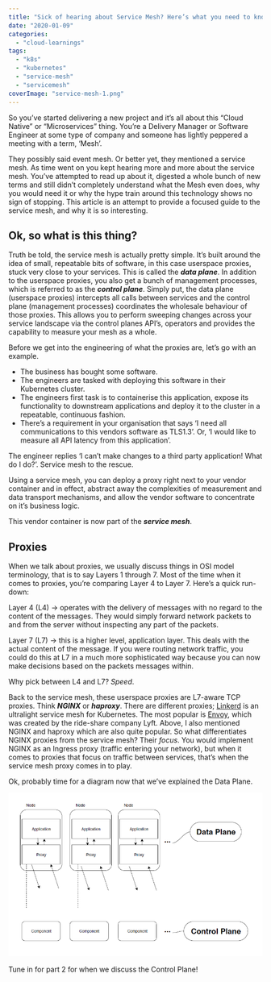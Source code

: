 ```yaml
---
title: "Sick of hearing about Service Mesh? Here’s what you need to know..."
date: "2020-01-09"
categories: 
  - "cloud-learnings"
tags: 
  - "k8s"
  - "kubernetes"
  - "service-mesh"
  - "servicemesh"
coverImage: "service-mesh-1.png"
---
```


So you’ve started delivering a new project and it’s all about this “Cloud Native” or “Microservices” thing. You’re a Delivery Manager or Software Engineer at some type of company and someone has lightly peppered a meeting with a term, ‘Mesh’.

They possibly said event mesh. Or better yet, they mentioned a service mesh. As time went on you kept hearing more and more about the service mesh. You’ve attempted to read up about it, digested a whole bunch of new terms and still didn’t completely understand what the Mesh even does, why you would need it or why the hype train around this technology shows no sign of stopping. This article is an attempt to provide a focused guide to the service mesh, and why it is so interesting.

## Ok, so what is this thing?

Truth be told, the service mesh is actually pretty simple. It’s built around the idea of small, repeatable bits of software, in this case userspace proxies, stuck very close to your services. This is called the **_data plane_**. In addition to the userspace proxies, you also get a bunch of management processes, which is referred to as the **_control plane_**. Simply put, the data plane (userspace proxies) intercepts all calls between services and the control plane (management processes) coordinates the wholesale behaviour of those proxies. This allows you to perform sweeping changes across your service landscape via the control planes API’s, operators and provides the capability to measure your mesh as a whole.

Before we get into the engineering of what the proxies are, let’s go with an example.

- The business has bought some software.
- The engineers are tasked with deploying this software in their Kubernetes cluster.
- The engineers first task is to containerise this application, expose its functionality to downstream applications and deploy it to the cluster in a repeatable, continuous fashion.
- There’s a requirement in your organisation that says ‘I need all communications to this vendors software as TLS1.3’. Or, ‘I would like to measure all API latency from this application’.

The engineer replies ‘I can’t make changes to a third party application! What do I do?’. Service mesh to the rescue.

Using a service mesh, you can deploy a proxy right next to your vendor container and in effect, abstract away the complexities of measurement and data transport mechanisms, and allow the vendor software to concentrate on it’s business logic.

This vendor container is now part of the **_service mesh_**.

## Proxies

When we talk about proxies, we usually discuss things in OSI model terminology, that is to say Layers 1 through 7. Most of the time when it comes to proxies, you’re comparing Layer 4 to Layer 7. Here’s a quick run-down:

Layer 4 (L4) -> operates with the delivery of messages with no regard to the content of the messages. They would simply forward network packets to and from the server without inspecting any part of the packets.

Layer 7 (L7) -> this is a higher level, application layer. This deals with the actual content of the message. If you were routing network traffic, you could do this at L7 in a much more sophisticated way because you can now make decisions based on the packets messages within.

Why pick between L4 and L7? _Speed_.

Back to the service mesh, these userspace proxies are L7-aware TCP proxies. Think _**NGINX**_ or _**haproxy**_. There are different proxies; [Linkerd](https://linkerd.io/) is an ultralight service mesh for Kubernetes. The most popular is [Envoy](https://www.envoyproxy.io/), which was created by the ride-share company Lyft. Above, I also mentioned NGINX and haproxy which are also quite popular. So what differentiates NGINX proxies from the service mesh? Their _focus_. You would implement NGINX as an Ingress proxy (traffic entering your network), but when it comes to proxies that focus on traffic between services, that’s when the service mesh proxy comes in to play.

Ok, probably time for a diagram now that we’ve explained the Data Plane.

[![](images/service-mesh.png)](https://cloudywithachanceofbigdata.com/wp-content/uploads/2020/01/service-mesh.png)

Tune in for part 2 for when we discuss the Control Plane!
